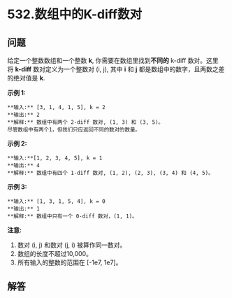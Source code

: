 # 532.数组中的K-diff数对

## 问题

给定一个整数数组和一个整数 **k**, 你需要在数组里找到**不同的** k-diff 数对。这里将 **k-diff** 数对定义为一个整数对 (i, j), 其中 **i** 和 **j** 都是数组中的数字，且两数之差的绝对值是 **k**.

**示例 1:**

```
**输入:** [3, 1, 4, 1, 5], k = 2
**输出:** 2
**解释:** 数组中有两个 2-diff 数对, (1, 3) 和 (3, 5)。
尽管数组中有两个1，但我们只应返回不同的数对的数量。

```

**示例 2:**

```
**输入:**[1, 2, 3, 4, 5], k = 1
**输出:** 4
**解释:** 数组中有四个 1-diff 数对, (1, 2), (2, 3), (3, 4) 和 (4, 5)。

```

**示例 3:**

```
**输入:** [1, 3, 1, 5, 4], k = 0
**输出:** 1
**解释:** 数组中只有一个 0-diff 数对，(1, 1)。

```

**注意:**

1. 数对 (i, j) 和数对 (j, i) 被算作同一数对。
2. 数组的长度不超过10,000。
3. 所有输入的整数的范围在 [-1e7, 1e7]。



## 解答

